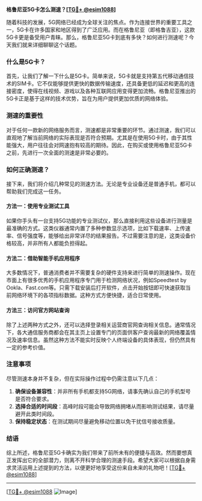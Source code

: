 **格鲁尼亚5G卡怎么测速？[[TG💪+ @esim1088](https://t.me/s/esim1088)]**

随着科技的发展，5G网络已经成为全球关注的焦点。作为连接世界的重要工具之一，5G卡在许多国家和地区得到了广泛应用。而在格鲁尼亚（即格鲁吉亚），这款5G卡更是备受用户青睐。那么，格鲁尼亚5G卡到底有多快？如何进行测速呢？今天我们就来详细聊聊这个话题。

### 什么是5G卡？

首先，让我们了解一下什么是5G卡。简单来说，5G卡就是支持第五代移动通信技术的SIM卡。它不仅能够提供更快的数据传输速度，还具备更低的延迟和更高的连接密度，使得在线视频、游戏以及各种互联网应用变得更加流畅。格鲁尼亚推出的5G卡正是基于这样的技术优势，旨在为用户提供更加优质的网络体验。

### 测速的重要性

对于任何一款新的网络服务而言，测速都是非常重要的环节。通过测速，我们可以直观地了解当前网络的实际表现是否符合预期。尤其是在使用5G卡时，由于其性能强大，用户往往会对网速抱有较高的期待。因此，在购买或使用格鲁尼亚5G卡之前，先进行一次全面的测速是非常必要的。

### 如何正确测速？

接下来，我们将介绍几种常见的测速方法。无论是专业设备还是普通手机，都可以帮助我们完成这一任务。

#### 方法一：使用专业测试工具

如果你手头有一台支持5G功能的专业测试仪，那么直接利用这些设备进行测量是最准确的方式。这类仪器通常内置了多种参数显示选项，比如下载速率、上传速率、信号强度等，能够给出非常详尽的结果报告。不过需要注意的是，这类设备价格较高，并非所有人都能负担得起。

#### 方法二：借助智能手机应用程序

大多数情况下，普通消费者并不需要复杂的硬件支持来进行简单的测速操作。现在市面上有很多优秀的手机应用程序专门用于检测网络状况，例如Speedtest by Ookla、Fast.com等。只需下载安装后打开软件，点击开始按钮即可快速获取当前网络环境下的各项指标数据。这种方式方便快捷，适合日常使用。

#### 方法三：访问官方网站查询

除了上述两种方式之外，还可以选择登录相关运营商官网查询相关信息。通常情况下，各大通信服务商都会在其主页上设置专门的页面供客户查询最新的网络覆盖情况及速率信息。虽然这种方法不能实时反映个人终端设备的具体表现，但仍然具有一定的参考价值。

### 注意事项

尽管测速本身并不复杂，但在实际操作过程中仍需注意以下几点：

1. **确保设备兼容性**：并非所有手机都支持5G网络，请事先确认自己的手机型号是否符合要求。
2. **选择合适的时间段**：高峰时段可能会导致网络拥堵从而影响测试结果，请尽量避开此类时间段。
3. **保持稳定状态**：在测试期间尽量避免移动位置以免干扰信号接收质量。

### 结语

综上所述，格鲁尼亚5G卡确实为我们带来了前所未有的便捷与高效。然而要想真正发挥出它的全部潜力，则离不开科学合理的测速手段。希望大家可以根据自身需求灵活运用上述提到的方法，以便更好地享受这份来自未来的礼物吧！[[TG💪+ @esim1088](https://t.me/s/esim1088)]

---

[[TG💪+ @esim1088](https://t.me/s/esim1088) ![Image](https://i.postimg.cc/4NQfJmqS/Snipaste-2025-05-13-00-14-12.png)]